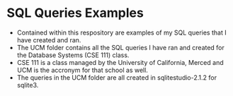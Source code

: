 SQL Queries Examples
====================

+ Contained within this respository are examples of my SQL queries that I have created and ran.
+ The UCM folder contains all the SQL queries I have ran and created for the Database Systems (CSE 111) class.
+ CSE 111 is a class managed by the University of California, Merced and UCM is the accronym for that school as well.
+ The queries in the UCM folder are all created in sqlitestudio-2.1.2 for sqlite3.



